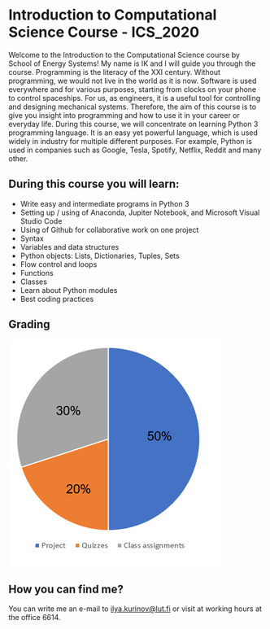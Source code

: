 # Introduction to Computational Science Course - ICS_2020

Welcome to the Introduction to the Computational Science course by School of Energy Systems! My name is IK and I will guide you through the course. 
Programming is the literacy of the XXI century. Without programming, we would not live in the world as it is now. Software is used everywhere and for various purposes, starting from clocks on your phone to control spaceships. For us, as engineers, it is a useful tool for controlling and designing mechanical systems. Therefore, the aim of this course is to give you insight into programming and how to use it in your career or everyday life. During this course, we will concentrate on learning Python 3 programming language. It is an easy yet powerful language, which is used widely in industry for multiple different purposes. For example, Python is used in companies such as Google, Tesla, Spotify, Netflix, Reddit and many other.

## During this course you will learn:

- Write easy and intermediate programs in Python 3
- Setting up / using of Anaconda, Jupiter Notebook, and Microsoft Visual Studio Code
- Using of Github for collaborative work on one project
- Syntax
- Variables and data structures
- Python objects: Lists, Dictionaries, Tuples, Sets
- Flow control and loops
- Functions
- Classes
- Learn about Python modules
- Best coding practices

## Grading

![Grading](https://raw.githubusercontent.com/ila2410/ICS_2020/master/Images/Grading.png)

## How you can find me?
You can write me an e-mail to ilya.kurinov@lut.fi or visit at working hours at the office 6614.
